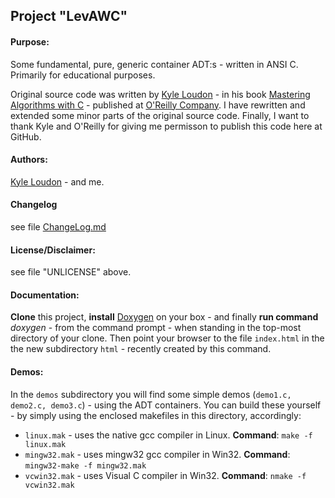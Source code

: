 <h2>Project "LevAWC"</h2>
<h4>Purpose:</h4> Some fundamental, pure, generic container ADT:s - written in ANSI C. Primarily for educational purposes. 

Original source code was written by <a href="http://www.kyleloudon.com/" target="_blank">Kyle Loudon</a> - in his book <a href="http://shop.oreilly.com/product/9781565924536.do" target="_blank">Mastering Algorithms with C</a> - published at <a href="http://www.oreilly.com" target="_blank">O'Reilly Company</a>. I have rewritten and extended some minor parts of the original source code. Finally, I want to thank Kyle and O'Reilly for giving me permisson to publish this code here at GitHub.

<h4>Authors:</h4><a href="http://www.kyleloudon.com/" target="_blank">Kyle Loudon</a> - and me.
<h4>Changelog</h4>see file <a href="ChangeLog.md">ChangeLog.md</a>
<h4>License/Disclaimer:</h4> see file "UNLICENSE" above.

<h4>Documentation:</h4> <b>Clone</b> this project, <b>install</b> <a href="http://www.stack.nl/~dimitri/doxygen/" target="_blank">Doxygen</a> on your box - and finally <b>run command</b> <i>doxygen</i> - from the command prompt - when standing in the top-most directory of your clone. Then point your browser to the file <code>index.html</code> in the the new subdirectory  <code>html</code> - recently created by this command.

<h4>Demos:</h4> In the <code>demos</code> subdirectory you will find some simple demos (<code>demo1.c, demo2.c, demo3.c</code>) - using the ADT containers. You can build these yourself - by simply using the enclosed makefiles in this directory, accordingly:
<ul>
  <li><code>linux.mak</code> - uses the native gcc compiler in Linux. <b>Command</b>: <code>make -f linux.mak</code></li>
  <li><code>mingw32.mak</code> - uses mingw32 gcc compiler in Win32. <b>Command</b>: <code>mingw32-make -f mingw32.mak</code></li>
  <li><code>vcwin32.mak</code> - uses Visual C compiler in Win32. <b>Command</b>: <code>nmake -f vcwin32.mak</code></li>
</ul>

<!--
<ul>
  <li></li>
</ul>
-->
